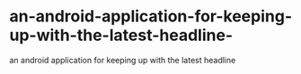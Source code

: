 # an-android-application-for-keeping-up-with-the-latest-headline-
an android application for keeping up with the latest headline
